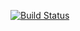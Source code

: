 [![Build Status](https://travis-ci.org/Justin-sd/CSE110_CI.svg?branch=master)](https://travis-ci.org/Justin-sd/CSE110_CI)